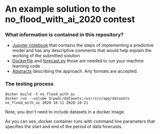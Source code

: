 # An example solution to the no_flood_with_ai_2020 contest

### What information is contained in this repository?
* [Jupyter notebook](https://github.com/kclosu/no_flood_with_ai/blob/main/no_floods_with_ai.ipynb)  that contains the steps of implementing a predictive model and has any descriptive comments that would help explain the working of the submitted solution
* [Dockerfile](https://github.com/kclosu/no_flood_with_ai/blob/main/Dockerfile) and [forecast.py](https://github.com/kclosu/no_flood_with_ai/blob/main/forecast.py) those are needed to run your machine learning code
*  [Abstracts](https://github.com/kclosu/no_flood_with_ai/blob/main/abstracts.pdf) describing the approach. Any formats are accepted.


### The testing process
```
docker build -t no_flood_with_ai .
docker run --volume $(pwd)/datasets:/usr/src/app/datasets no_flood_with_ai 2020-10-11 2020-10-21
```
Note, you don't need to include datasets in a docker image.

As you can see, docker container runs with command line parameters that specifies the start and end of the period of data forecasts.
